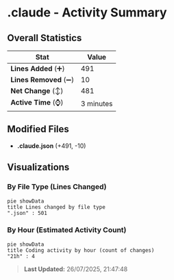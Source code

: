 # .claude - Activity Summary 

## Overall Statistics

| Stat                   | Value                                                             |
| ---------------------- | ----------------------------------------------------------------- |
| **Lines Added** (➕)   | 491                                          |
| **Lines Removed** (➖) | 10                                        |
| **Net Change** (↕)    | 481                |
| **Active Time** (⌚)   | 3 minutes |


## Modified Files
- **.claude.json** (+491, -10)

## Visualizations

### By File Type (Lines Changed)

```mermaid
pie showData
title Lines changed by file type
".json" : 501
```

### By Hour (Estimated Activity Count)

```mermaid
pie showData
title Coding activity by hour (count of changes)
"21h" : 4
```


> **Last Updated:** 26/07/2025, 21:47:48